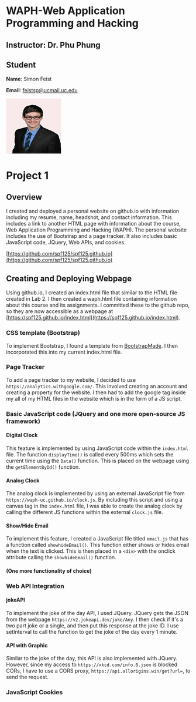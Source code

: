 # WAPH-Web Application Programming and Hacking

## Instructor: Dr. Phu Phung

## Student

**Name**: Simon Feist

**Email**: feistsp@ucmail.uc.edu

![Simon's headshot](images/Headshot.jpg)

# Project 1
## Overview

I created and deployed a personal website on github.io with information including my resume, name, headshot, and contact information. This includes a link to another HTML page with information about the course, Web Application Programming and Hacking (WAPH). The personal website includes the use of Bootstrap and a page tracker. It also includes basic JavaScript code, JQuery, Web APIs, and cookies.

[https://github.com/spf125/spf125.github.io](https://github.com/spf125/spf125.github.io)

## Creating and Deploying Webpage

Using github.io, I created an index.html file that similar to the HTML file created in Lab 2. I then created a waph.html file containing information about this course and its assignments. I committed these to the github repo, so they are now accessible as a webpage at [https://spf125.github.io/index.html](https://spf125.github.io/index.html).

### CSS template (Bootstrap)

To implement Bootstrap, I found a template from [BootstrapMade](https://bootstrapmade.com/). I then incorporated this into my current index.html file.

### Page Tracker

To add a page tracker to my website, I decided to use `https://analytics.withgoogle.com/`. This involved creating an account and creating a property for the website. I then had to add the google tag inside my all of my HTML files in the website which is in the form of a JS script. 

### Basic JavaScript code (JQuery and one more open-source JS framework)

#### Digital Clock

This feature is implemented by using JavaScript code within the `index.html` file. The function `displayTime()` is called every 500ms which sets the current time using the `Data()` function. This is placed on the webpage using the `getElementById()` function.

#### Analog Clock

The analog clock is implemented by using an external JavaScript file from `https://waph-uc.github.io/clock.js`. By including this script and using a canvas tag in the `index.html` file, I was able to create the analog clock by calling the different JS functions within the external `clock.js` file.

#### Show/Hide Email

To implement this feature, I created a JavaScript file titled `email.js` that has a function called `showhideEmail()`. This function either shows or hides email when the text is clicked. This is then placed in a `<div>` with the onclick attribute calling the `showhideEmail()` function.

#### (One more functionality of choice)



### Web API Integration

#### jokeAPI

To implement the joke of the day API, I used JQuery. JQuery gets the JSON from the webpage `https://v2.jokeapi.dev/joke/Any`. I then check if it's a two part joke or a single, and then put this response at the joke ID. I use setInterval to call the function to get the joke of the day every 1 minute.

#### API with Graphic

Similar to the joke of the day, this API is also implemented with JQuery. However, since my access to `https://xkcd.com/info.0.json` is blocked CORs, I have to use a CORS proxy, `https://api.allorigins.win/get?url=`, to send the request. 

### JavaScript Cookies


